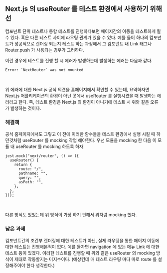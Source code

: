 ## Next.js 의 useRouter 를 테스트 환경에서 사용하기 위해선

컴포넌트 단위 테스트나 통합 테스트를 진행하다보면 페이지간의 이동을 테스트하게 될 수 있다. 혹은 다른 테스트 사이에 라우팅 관계가 있을 수 있다. 예를 들어 하나의 컴포넌트가 성공적으로 랜더링 되는지 테스트 하는 과정에서 그 컴포넌트 내 Link 태그나 Router.push 가 사용되는 경우가 그러하다. <br />

이런 경우에 테스트를 진행 할 시 에러가 발생하는데 발생하는 에러는 다음과 같다.

```
Error: `NextRouter` was not mounted
```

<br />

위 에러에 대한 Next.js 공식 의견을 홈페이지에서 확인할 수 있는데, 요약하자면 Next.js 어플리케이션의 환경이 아닌 곳에서 useRouter 를 실행시켰을 때 발생하는 에러라고 한다. 즉, 테스트 환경은 Next.js 의 환경이 아니기에 테스트 시 위와 같은 오류가 발생하는 것이다.

### 해결책

공식 홈페이지에서도 그렇고 이 전에 이러한 함수들을 테스트 환경에서 실행 시킬 때 하던것처럼 useRouter 를 mocking 작업 해야한다. 우선 모듈을 mocking 한 다음 이 모듈 내 useRouter 를 mocking 하도록 하자 <br />

```tsx
jest.mock("next/router", () => ({
  useRouter() {
    return {
      route: "/",
      pathname: "",
      query: "",
      asPath: "",
    };
  },
}));
```

<br />

다른 방식도 있었는데 위 방식이 가장 하기 편해서 위처럼 mocking 했다.

### 남은 과제

컴포넌트간의 조건부 렌더링에 대한 테스트가 아닌, 실제 라우팅을 통한 페이지 이동에 대한 테스트는 진행해본적이 없다. 예를 들자면 navigation 에 있는 메뉴 Link 에 대한 테스트 등이 있겠다. 이러한 테스트를 진행할 때 위와 같은 useRouter 의 mocking 방식이 제대로 작동할지는 미지수이다. (예상컨데 매 테스트 라우팅 마다 따로 route 를 설정해주어야 한다 생각한다.)
